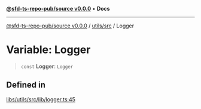 [**@sfd-ts-repo-pub/source v0.0.0**](../../../README.md) • **Docs**

***

[@sfd-ts-repo-pub/source v0.0.0](../../../modules.md) / [utils/src](../README.md) / Logger

# Variable: Logger

> `const` **Logger**: `Logger`

## Defined in

[libs/utils/src/lib/logger.ts:45](https://github.com/Steadfast-Digital/sfd-ts-repo-pub/blob/0d845dfd87d2789cbb80b278a373d711dc881248/libs/utils/src/lib/logger.ts#L45)
